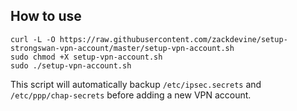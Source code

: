 ## How to use

```
curl -L -O https://raw.githubusercontent.com/zackdevine/setup-strongswan-vpn-account/master/setup-vpn-account.sh
sudo chmod +X setup-vpn-account.sh
sudo ./setup-vpn-account.sh
```

This script will automatically backup `/etc/ipsec.secrets` and `/etc/ppp/chap-secrets` before adding a new VPN account.
